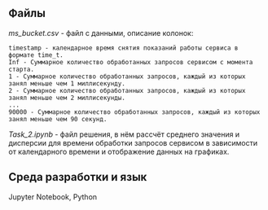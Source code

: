 ## Файлы

*ms_bucket.csv* - файл с данными, описание колонок:

    timestamp - календарное время снятия показаний работы сервиса в формате time_t.
    Inf - Суммарное количество обработанных запросов сервисом с момента старта.
    1 - Суммарное количество обработанных запросов, каждый из которых занял меньше чем 1 миллисекунду.
    2 - Суммарное количество обработанных запросов, каждый из которых занял меньше чем 2 миллисекунды.
    ...
    90000 - Суммарное количество обработанных запросов, каждый из которых занял меньше чем 90 секунд.
    
*Task_2.ipynb* - файл решения, в нём рассчёт среднего значения и дисперсии для времени обработки запросов сервисом в зависимости от календарного времени и отображение данных на графиках.

## Среда разработки и язык
Jupyter Notebook, Python


